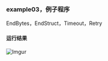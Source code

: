 ### example03，例子程序
EndBytes，EndStruct，Timeout，Retry

#### 运行结果
![Imgur](https://i.imgur.com/tgc18hL.png)